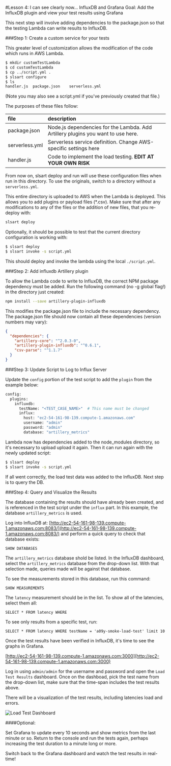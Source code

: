 #Lesson 4: I can see clearly now… InfluxDB and Grafana
Goal: Add the InfluxDB plugin and view your test results using Grafana

This next step will involve adding dependencies to the package.json so that the testing Lambda can write results to InfluxDB.

###Step 1: Create a custom service for your tests

This greater level of customization allows the modification of the code which runs in AWS Lambda.

```sh
$ mkdir customTestLambda
$ cd customTestLambda
$ cp ../script.yml .
$ slsart configure
$ ls
handler.js	package.json    serverless.yml
```

(Note you may also see a script.yml if you've previously created that file.)

The purposes of these files follow:

|file|description|
|:----|:----------|
|package.json|Node.js dependencies for the Lambda.  Add Artillery plugins you want to use here.|
|serverless.yml|Serverless service definition. Change AWS-specific settings here|
|handler.js|Code to implement the load testing. **EDIT AT YOUR OWN RISK**|

From now on, slsart deploy and run will use these configuration files when run in this directory.  To use the originals, switch to a directory without a `serverless.yml`.

This entire directory is uploaded to AWS when the Lambda is deployed. This allows you to add plugins or payload files (*.csv).  Make sure that after any modifications to any of the files or the addition of new files, that you re-deploy with:

```sh
slsart deploy
```

Optionally, it should be possible to test that the current directory configuration is working with:

```sh
$ slsart deploy
$ slsart invoke -s script.yml
```

This should deploy and invoke the lambda using the local `./script.yml`.

###Step 2: Add influxdb Artillery plugin

To allow the Lambda code to write to InfluxDB, the correct NPM package dependency must be added. Run the following command (no -g global flag!) in the directory just created:

```sh
npm install --save artillery-plugin-influxdb
```

This modifies the package.json file to include the necessary dependency. The package.json file should now contain all these dependencies (version numbers may vary):

```JSON
{
  "dependencies": {
    "artillery-core": "^2.0.3-0",
    "artillery-plugin-influxdb": "^0.6.1",
    "csv-parse": "^1.1.7"
  }
}
```

###Step 3: Update Script to Log to Influx Server


Update the `config` portion of the test script to add the `plugin` from the example below:

```sh
config:
  plugins:
    influxdb:
      testName: "<TEST_CASE_NAME>"  # This name must be changed
      influx:
        host: "ec2-54-161-98-139.compute-1.amazonaws.com"
        username: "admin"
        password: "admin"
        database: "artillery_metrics"

```

Lambda now has dependencies added to the node_modules directory, so it's necessary to upload upload it again.
Then it can run again with the newly updated script:

```sh
$ slsart deploy
$ slsart invoke -s script.yml
```

If all went correctly, the load test data was added to the InfluxDB. Next step is to query the DB.

###Step 4: Query and Visualize the Results

The database containing the results should have already been created, and is referenced in the test script under the `influx` part. 
In this example, the database `artillery_metrics` is used.


Log into InfluxDB at: [http://ec2-54-161-98-139.compute-1.amazonaws.com:8083/](http://ec2-54-161-98-139.compute-1.amazonaws.com:8083/) and perform a quick query to check that database exists:

```
SHOW DATABASES
```

The `artillery_metrics` database shold be listed. In the InfluxDB dashboard, select the `artillery_metrics` database from the drop-down list. 
With that selection made, queries made will be against that database.
 
To see the measurements stored in this database, run this command:
  
```
SHOW MEASUREMENTS
```  

The `latency` measurement should be in the list. To show all of the latencies, select them all:

```
SELECT * FROM latency WHERE
```

To see only results from a specific test, run:
 
```
SELECT * FROM latency WHERE testName = 'a09y-smoke-load-test' limit 10
```

Once the test results have been verified in InfluxDB, it's time to see the graphs in Grafana.

[http://ec2-54-161-98-139.compute-1.amazonaws.com:3000](http://ec2-54-161-98-139.compute-1.amazonaws.com:3000)

Log in using `admin/admin` for the username and password and open the `Load Test Results` dashboard. 
Once on the dashboad, pick the test name from the drop-down list, make sure that the time-span includes the test results above.
 
There will be a visualization of the test results, including latencies load and errors.

![Load Test Dashboard](https://github.com/Nordstrom/serverless-artillery-workshop/blob/master/Images/grafana-dashboard.jpg)

####Optional:

Set Grafana to update every 10 seconds and show metrics from the last minute or so. Return to the console and run the tests again, 
perhaps increasing the test duration to a minute long or more.

Switch back to the Grafana dashboard and watch the test results in real-time!


